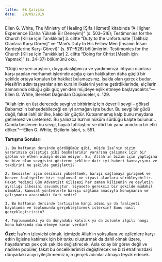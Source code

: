 ```yaml
---
title:  Ek Çalışma
date:   20/09/2019
---
```


Ellen G. White, The Ministry of Healing [Şifa Hizmeti] kitabında “A Higher Experience [Daha Yüksek Bir Deneyim]” (s. 503–516); Testimonies for the Church [Kilise için Tanıklıklar] 3. ciltte “Duty to the Unfortunate [Talihsiz Olanlara Karşı Görev]” ve “Man’s Duty to His Fellow Men [İnsanın İnsan Kardeşlerine Karşı Görevi]” (s. 511–526) bölümlerini; Testimonies for the Church [Kilise için Tanıklıklar] 2. ciltte “Doing for Christ [Mesih için Yapmak]” (s. 24–37) bölümünü oku.

“Göğü ve yeri araştırın, duygudaşlığımıza ve yardımımıza ihtiyacı olanlara karşı yapılan merhamet işlerinde açığa çıkan hakikatten daha güçlü bir şekilde ortaya konulan bir hakikat bulamazsınız. İsa’da olan gerçek budur. Mesih’in adını taşıyanlar altın kuralın ilkelerini yerine getirdiklerinde, elçilerin zamanında olduğu gibi güç yeniden müjdeye eşlik etmeye başlayacaktır.”—Ellen G. White, Bereket Dağından Düşünceler, s. 129.

“Allah için en üst derecede sevgi ve birbirimiz için özverili sevgi – göksel Babamız’ın bahşedebileceği en iyi armağan işte budur. Bu sevgi bir güdü değil, fakat ilahî bir ilke, kalıcı bir güçtür. Kutsanmamış kalp bunu meydana getiremez ve üretemez. Bu yalnızca İsa’nın hüküm sürdüğü kalpte bulunur... Canda beslenen bu sevgi, hayatı tatlılaştırır ve dört bir yana arındırıcı bir etki döker.”—Ellen G. White, Elçilerin İşleri, s. 551.

**Tartışma Soruları**

`1. Bu haftanın dersinde gördüğümüz gibi, müjde İsa’nın bizim yararımıza çalıştığı gibi başkalarının yararına çalışmak için bir şablon ve etken olmaya devam ediyor. Bu, Allah’ın bizim için yaptığına ve bize olan sevgisini gösterme şekline dair iyi haberi kavrayışını ve takdirini ne şekilde genişletti?` 

`2. Sessizler için sesimizi yükseltmek, barışı sağlamaya girişmek ve benzer faaliyetler bizi toplumsal ve siyasi alanlara sürükleyebilir. Fakat Yedinci Gün Adventist Kilisesi her zaman kilisenin ve devletin ayrılığı ilkesini savunmuştur. Siyasete gereksiz bir şekilde müdahil olmakla, kamusal yöntemlerle barışı sağlama amacıyla konuşmanın ve çalışmanın arasındaki fark nedir?`

`3. Bu haftanın dersinde tartışılan hangi adımı ya da faaliyeti hayatında ve toplumunda gerçekleştirmek istersin? Bunu nasıl gerçekleştirirsin?`

`4. Toplumundaki ya da dünyadaki kötülük ya da zulümle ilgili hangi konu hakkında dua etmeye karar verdin?`

**Özet**: İsa’nın izleyicisi olmak, içimizde Allah’ın yoksullara ve ezilenlere karşı etkin ilgisine katılmak için bir tutku oluşturmak da dahil olmak üzere, hayatlarımızı pek çok şekilde değiştirecek. Asla kolay bir görev değil ve nadiren popüler, fakat bu önceliklerimizi değiştirecek ve bizi etrafımızdaki dünyadaki acıyı iyileştirmemiz için gerçek adımlar atmaya teşvik edecek.